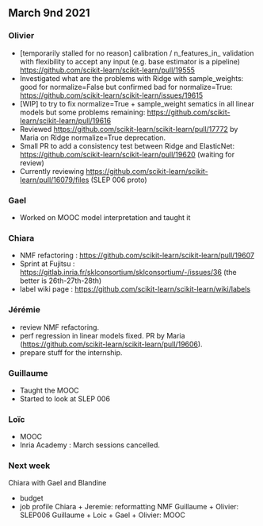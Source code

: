 ## March 9nd 2021

### Olivier
- [temporarily stalled for no reason] calibration / n_features_in_ validation with flexibility to accept any input (e.g. base estimator is a pipeline)
    https://github.com/scikit-learn/scikit-learn/pull/19555
- Investigated what are the problems with Ridge with sample_weights: good for normalize=False but confirmed bad for normalize=True:
    https://github.com/scikit-learn/scikit-learn/issues/19615
- [WIP] to try to fix normalize=True + sample_weight sematics in all linear models but some problems remaining:
    https://github.com/scikit-learn/scikit-learn/pull/19616
- Reviewed https://github.com/scikit-learn/scikit-learn/pull/17772 by Maria on Ridge normalize=True deprecation.
- Small PR to add a consistency test between Ridge and ElasticNet: https://github.com/scikit-learn/scikit-learn/pull/19620 (waiting for review)
- Currently reviewing https://github.com/scikit-learn/scikit-learn/pull/16079/files (SLEP 006 proto)

### Gael
- Worked on MOOC model interpretation and taught it

### Chiara
- NMF refactoring : https://github.com/scikit-learn/scikit-learn/pull/19607
- Sprint at Fujitsu : https://gitlab.inria.fr/sklconsortium/sklconsortium/-/issues/36 (the better is 26th-27th-28th)
- label wiki page : https://github.com/scikit-learn/scikit-learn/wiki/labels

### Jérémie
- review NMF refactoring.
- perf regression in linear models fixed. PR by Maria (https://github.com/scikit-learn/scikit-learn/pull/19606).
- prepare stuff for the internship.

### Guillaume
- Taught the MOOC
- Started to look at SLEP 006

### Loïc
- MOOC
- Inria Academy :  March sessions cancelled.

### Next week
Chiara with Gael and Blandine
  - budget
  - job profile
Chiara + Jeremie: reformatting NMF
Guillaume + Olivier: SLEP006
Guillaume + Loic + Gael + Olivier: MOOC
